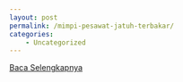 ```yaml
---
layout: post
permalink: /mimpi-pesawat-jatuh-terbakar/
categories:
    - Uncategorized
---
```


[Baca Selengkapnya](/03)